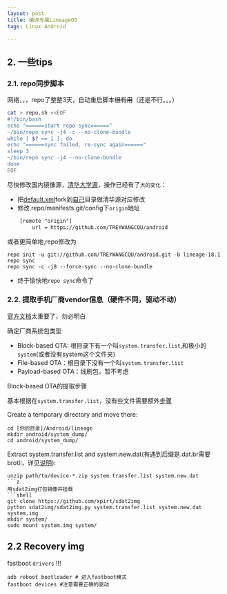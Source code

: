 ```yaml
---
layout: post
title: 编译专属LineageOS
tags: Linux Android

---
```


## 2. 一些tips


### 2.1. repo同步脚本
网络，，，repo了整整3天，自动重启脚本~~很有用~~（还是不行。。。）
```sh
cat > repo.sh <<EOF
#!/bin/bash
echo "======start repo sync======"
~/bin/repo sync -j4 -c --no-clone-bundle
while [ $? == 1 ]; do
echo "======sync failed, re-sync again======"
sleep 3
~/bin/repo sync -j4 --no-clone-bundle
done
EOF
```
尽快修改国内镜像源，[清华大学源](https://mirrors.tuna.tsinghua.edu.cn/help/lineageOS/)，操作已经有了```大的变化```：
- 把[default.xml](https://github.com/LineageOS/android)fork到[自己](https://github.com/TREYWANGCQU/android)目录做清华源对应修改
- 修改.repo/manifests.git/config下```origin```地址

```html
    [remote "origin"]
        url = https://github.com/TREYWANGCQU/android
```

或者更简单地,repo修改为
```shell
repo init -u git://github.com/TREYWANGCQU/android.git -b lineage-18.1
repo sync
repo sync -c -j8 --force-sync --no-clone-bundle
```

- 终于愉快地```repo sync```命令了


### 2.2. 提取手机厂商vendor信息（硬件不同，驱动不动）
[官方文档](https://wiki.lineageos.org/extracting_blobs_from_zips.html)太重要了，勿必明白

确定厂商系统包类型
- Block-based OTA: 根目录下有一个叫```system.transfer.list```,和极小的```system```(或者没有system这个文件夹)
- File-based OTA：根目录下没有一个叫```system.transfer.list```
- Payload-based OTA：线刷包，暂不考虑

Block-based OTA的提取步骤

基本根据在```system.transfer.list```，没有些文件需要额外[步骤](https://wiki.lineageos.org/extracting_blobs_from_zips.html)

Create a temporary directory and move there:
```shell
cd [你的目录]/Android/lineage
mkdir android/system_dump/
cd android/system_dump/
```
Extract system.transfer.list and system.new.dat(有遇到后缀是.dat.br需要 brotli，详见[说明](https://wiki.lineageos.org/extracting_blobs_from_zips.html)):
```shell
unzip path/to/device-*.zip system.transfer.list system.new.dat
```z
用sdat2img打包镜像并挂载
```shell
git clone https://github.com/xpirt/sdat2img
python sdat2img/sdat2img.py system.transfer.list system.new.dat system.img
mkdir system/
sudo mount system.img system/
```

## 2.2 Recovery img

fastboot ```drivers``` !!! 
```shell
adb reboot bootloader # 进入fastboot模式
fastboot devices #注意需要正确的驱动

```


